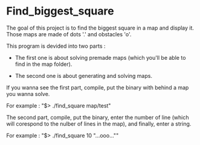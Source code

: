 # Find_biggest_square

The goal of this project is to find the biggest square in a map and display it.
Those maps are made of dots '.' and obstacles 'o'.

This program is devided into two parts :

- The first one is about solving premade maps (which you'll be able to find in the map folder).

- The second one is about generating and solving maps.

If you wanna see the first part, compile, put the binary with behind a map you wanna solve.

For example :
"$> ./find_square map/test"

The second part, compile, put the binary, enter the number of line (which will corespond to the nulber of lines in the map), and finally, enter a string.

For example :
"$> ./find_square 10 "...ooo...""
